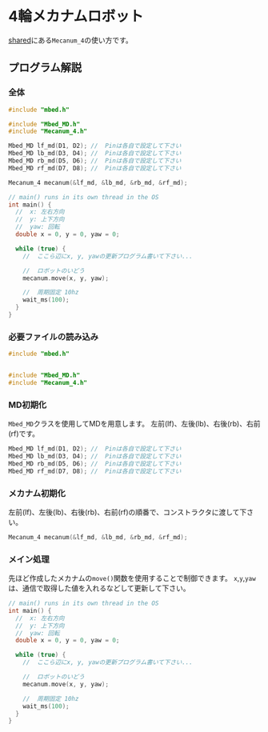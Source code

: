 # 4輪メカナムロボット

[shared](https://github.com/TNCT-Mechatech/shared)にある`Mecanum_4`の使い方です。

## プログラム解説

### 全体
```c++
#include "mbed.h"

#include "Mbed_MD.h"
#include "Mecanum_4.h"

Mbed_MD lf_md(D1, D2); //  Pinは各自で設定して下さい
Mbed_MD lb_md(D3, D4); //  Pinは各自で設定して下さい
Mbed_MD rb_md(D5, D6); //  Pinは各自で設定して下さい
Mbed_MD rf_md(D7, D8); //  Pinは各自で設定して下さい

Mecanum_4 mecanum(&lf_md, &lb_md, &rb_md, &rf_md);

// main() runs in its own thread in the OS
int main() {
  //  x: 左右方向
  //  y: 上下方向
  //  yaw: 回転
  double x = 0, y = 0, yaw = 0;

  while (true) {
    //  ここら辺にx, y, yawの更新プログラム書いて下さい...

    //  ロボットのいどう
    mecanum.move(x, y, yaw);

    //  周期固定 10hz
    wait_ms(100);
  }
}
```

### 必要ファイルの読み込み

```c++
#include "mbed.h"


#include "Mbed_MD.h"
#include "Mecanum_4.h"
```

### MD初期化

`Mbed_MD`クラスを使用してMDを用意します。
左前(lf)、左後(lb)、右後(rb)、右前(rf)です。

```c++
Mbed_MD lf_md(D1, D2); //  Pinは各自で設定して下さい
Mbed_MD lb_md(D3, D4); //  Pinは各自で設定して下さい
Mbed_MD rb_md(D5, D6); //  Pinは各自で設定して下さい
Mbed_MD rf_md(D7, D8); //  Pinは各自で設定して下さい
```

### メカナム初期化

左前(lf)、左後(lb)、右後(rb)、右前(rf)の順番で、コンストラクタに渡して下さい。

```c++
Mecanum_4 mecanum(&lf_md, &lb_md, &rb_md, &rf_md);
```

### メイン処理

先ほど作成したメカナムの`move()`関数を使用することで制御できます。
`x`,`y`,`yaw`は、通信で取得した値を入れるなどして更新して下さい。

```c++
// main() runs in its own thread in the OS
int main() {
  //  x: 左右方向
  //  y: 上下方向
  //  yaw: 回転
  double x = 0, y = 0, yaw = 0;

  while (true) {
    //  ここら辺にx, y, yawの更新プログラム書いて下さい...

    //  ロボットのいどう
    mecanum.move(x, y, yaw);

    //  周期固定 10hz
    wait_ms(100);
  }
}
```